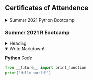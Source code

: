 ## Certificates of Attendence

<details close>
<summary> Summer 2021 Python Bootcamp </summary>
  
  [Brandon William] (<img src="../images/training/2021_summer_python/bew3.JPG" style="width:600px">)
  [Brandon William](https://github.com/clemsonciti/palmetto-documentation/tree/master/docs/images/training/2021_summer_python)
  
</details>


### Summer 2021 R Bootcamp

<details>
<summary>Heading</summary>
    + markdown list 1
        + nested list 1
        + nested list 2
    + markdown list 2
</details>


<details open>
<summary>Write Markdown!</summary>
<!--All you need is a blank line-->

**Python** *Code*
```python
from __future__ import print_function
print('Hello world!')
```
</details>
